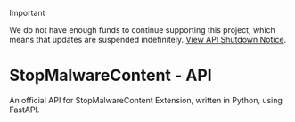 > [!IMPORTANT]  
> We do not have enough funds to continue supporting this project, which means that updates are suspended indefinitely. [View API Shutdown Notice](https://stopmalwarecontent.lodine.xyz/blog/15-06-25-project-status).

# StopMalwareContent - API

An official API for StopMalwareContent Extension, written in Python, using FastAPI.
